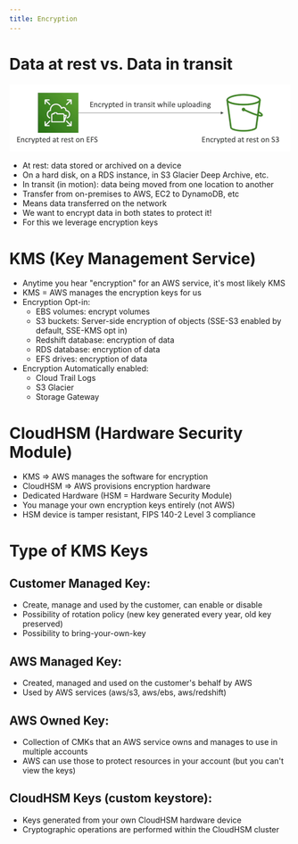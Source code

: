 ```yaml
---
title: Encryption
---
```

# Data at rest vs. Data in transit
![Encryption](./Encryption.png)
- At rest: data stored or archived on a device
- On a hard disk, on a RDS instance, in S3 Glacier Deep Archive, etc.
- In transit (in motion): data being moved from one location to another
- Transfer from on-premises to AWS, EC2 to DynamoDB, etc
- Means data transferred on the network
- We want to encrypt data in both states to protect it!
- For this we leverage encryption keys

# KMS (Key Management Service)
- Anytime you hear "encryption" for an AWS service, it's most likely KMS
- KMS = AWS manages the encryption keys for us
- Encryption Opt-in:
    - EBS volumes: encrypt volumes
    - S3 buckets: Server-side encryption of objects (SSE-S3 enabled by default, SSE-KMS opt in)
    - Redshift database: encryption of data
    - RDS database: encryption of data
    - EFS drives: encryption of data
- Encryption Automatically enabled:
    - Cloud Trail Logs
    - S3 Glacier
    - Storage Gateway

# CloudHSM (Hardware Security Module)
- KMS => AWS manages the software for encryption
- CloudHSM => AWS provisions encryption hardware
- Dedicated Hardware (HSM = Hardware Security Module)
- You manage your own encryption keys entirely (not AWS)
- HSM device is tamper resistant, FIPS 140-2 Level 3 compliance

# Type of KMS Keys
## Customer Managed Key:
- Create, manage and used by the customer, can enable or disable
- Possibility of rotation policy (new key generated every year, old key preserved)
- Possibility to bring-your-own-key
## AWS Managed Key:
- Created, managed and used on the customer's behalf by AWS
- Used by AWS services (aws/s3, aws/ebs, aws/redshift)
## AWS Owned Key:
- Collection of CMKs that an AWS service owns and manages to use in multiple accounts
- AWS can use those to protect resources in your account (but you can't view the keys)
## CloudHSM Keys (custom keystore):
- Keys generated from your own CloudHSM hardware device
- Cryptographic operations are performed within the CloudHSM cluster